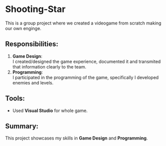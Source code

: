 # Shooting-Star
This is a group project where we created a videogame from scratch making our own enginge.

## Responsibilities:
1. **Game Design**:  
  I created/designed the game experience, documented it and transmited that information clearly to the team.
2. **Programming**:  
  I participated in the programming of the game, specifically I developed enemies and levels.
     
## Tools:
  - Used **Visual Studio** for whole game.
    
## Summary:
This project showcases my skills in **Game Design** and **Programming**.

